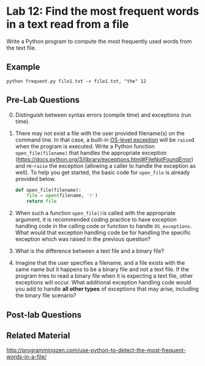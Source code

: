 
# Lab 12: Find the most frequent words in a text read from a file

Write a Python program to compute the most frequently used words from the text file.

## Example 

	python frequent.py file1.txt -> file1.txt, "the" 12


## Pre-Lab Questions 

0. Distinguish between syntax errors (compile time) and exceptions (run time).

1. There may not exist a file with the user provided filename(s) on the command line. In that case, a built-in [OS-level exception](https://docs.python.org/3/library/exceptions.html#os-exceptions) will be `raise`d when the program is executed. Write a Python function `open_file(filename)` that  handles the appropriate exception (https://docs.python.org/3/library/exceptions.html#FileNotFoundError) and re-`raise` the exception (allowing a caller to handle the exception as well). To help you get started, the basic code for `open_file` is already provided below. 

	```python
	def open_file(filename):
	    file = open(filename, 'r')
		return file
	```


2. When such a function `open_file()`is called with the appropriate argument, it is recommended coding practice to have exception handling code in the calling code or function to handle `OS_exceptions`. What would that exception handling code be for handling the specific exception which was raised in the previous question?

3. What is the difference between a text file and a binary file? 

4. Imagine that the user specifies a filename, and a file exists with the same name but it happens to be a binary file and not a text file. If the program tries to read a binary file when it is expecting a text file, other exceptions will occur. What additional exception handling code would you add to handle **all other types** of exceptions that may arise, including the binary file scenario? 


## Post-lab Questions





## Related Material

http://programmingzen.com/use-python-to-detect-the-most-frequent-words-in-a-file/

 